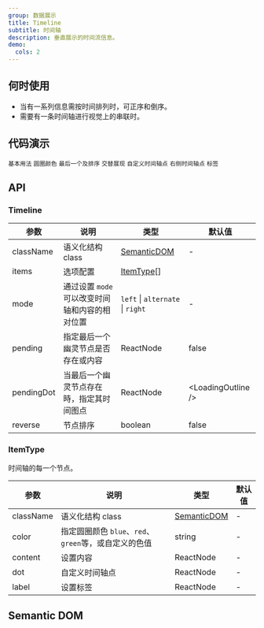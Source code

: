 ```yaml
---
group: 数据展示
title: Timeline
subtitle: 时间轴
description: 垂直展示的时间流信息。
demo:
  cols: 2
---
```


## 何时使用

- 当有一系列信息需按时间排列时，可正序和倒序。
- 需要有一条时间轴进行视觉上的串联时。

## 代码演示

<!-- prettier-ignore -->
<code src="./demo/basic.tsx">基本用法</code>
<code src="./demo/color.tsx">圆圈颜色</code>
<code src="./demo/pending.tsx">最后一个及排序</code>
<code src="./demo/alternate.tsx">交替展现</code>
<code src="./demo/custom.tsx">自定义时间轴点</code>
<code src="./demo/right.tsx">右侧时间轴点</code>
<code src="./demo/label.tsx">标签</code>

## API

### Timeline

| 参数 | 说明 | 类型 | 默认值 |
| --- | --- | --- | --- |
| className | 语义化结构 class | [SemanticDOM](#semantic-dom) | - |
| items | 选项配置 | [ItemType](#itemtype)\[] |  |
| mode | 通过设置 `mode` 可以改变时间轴和内容的相对位置 | `left` \| `alternate` \| `right` | - |
| pending | 指定最后一个幽灵节点是否存在或内容 | ReactNode | false |
| pendingDot | 当最后一个幽灵节点存在時，指定其时间图点 | ReactNode | &lt;LoadingOutline /> |
| reverse | 节点排序 | boolean | false |

### ItemType

时间轴的每一个节点。

| 参数 | 说明 | 类型 | 默认值 |
| --- | --- | --- | --- |
| className | 语义化结构 class | [SemanticDOM](#semantic-dom) | - |
| color | 指定圆圈颜色 `blue`、`red`、`green`等，或自定义的色值 | string | - |
| content | 设置内容 | ReactNode | - |
| dot | 自定义时间轴点 | ReactNode | - |
| label | 设置标签 | ReactNode | - |

## Semantic DOM

<code src="./demo/_semantic.tsx" simplify></code>
